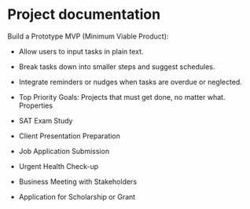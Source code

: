 # Project documentation
Build a Prototype
MVP (Minimum Viable Product):
- Allow users to input tasks in plain text.
- Break tasks down into smaller steps and suggest schedules.
- Integrate reminders or nudges when tasks are overdue or neglected.

- Top Priority Goals: Projects that must get done, no matter what.
Properties
- SAT Exam Study


- Client Presentation Preparation
- Job Application Submission
- Urgent Health Check-up
- Business Meeting with Stakeholders
- Application for Scholarship or Grant